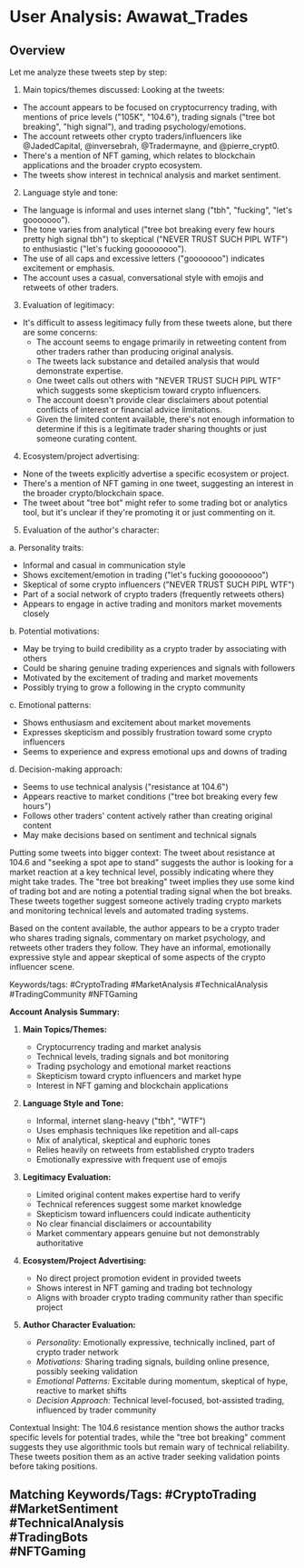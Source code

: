 # User Analysis: Awawat_Trades

## Overview

<think>
Let me analyze these tweets step by step:

1. Main topics/themes discussed:
Looking at the tweets:
- The account appears to be focused on cryptocurrency trading, with mentions of price levels ("105K", "104.6"), trading signals ("tree bot breaking", "high signal"), and trading psychology/emotions.
- The account retweets other crypto traders/influencers like @JadedCapital, @inversebrah, @Tradermayne, and @pierre_crypt0.
- There's a mention of NFT gaming, which relates to blockchain applications and the broader crypto ecosystem.
- The tweets show interest in technical analysis and market sentiment.

2. Language style and tone:
- The language is informal and uses internet slang ("tbh", "fucking", "let's gooooooo").
- The tone varies from analytical ("tree bot breaking every few hours pretty high signal tbh") to skeptical ("NEVER TRUST SUCH PIPL WTF") to enthusiastic ("let's fucking goooooooo").
- The use of all caps and excessive letters ("gooooooo") indicates excitement or emphasis.
- The account uses a casual, conversational style with emojis and retweets of other traders.

3. Evaluation of legitimacy:
- It's difficult to assess legitimacy fully from these tweets alone, but there are some concerns:
  - The account seems to engage primarily in retweeting content from other traders rather than producing original analysis.
  - The tweets lack substance and detailed analysis that would demonstrate expertise.
  - One tweet calls out others with "NEVER TRUST SUCH PIPL WTF" which suggests some skepticism toward crypto influencers.
  - The account doesn't provide clear disclaimers about potential conflicts of interest or financial advice limitations.
  - Given the limited content available, there's not enough information to determine if this is a legitimate trader sharing thoughts or just someone curating content.

4. Ecosystem/project advertising:
- None of the tweets explicitly advertise a specific ecosystem or project.
- There's a mention of NFT gaming in one tweet, suggesting an interest in the broader crypto/blockchain space.
- The tweet about "tree bot" might refer to some trading bot or analytics tool, but it's unclear if they're promoting it or just commenting on it.

5. Evaluation of the author's character:

a. Personality traits:
   - Informal and casual in communication style
   - Shows excitement/emotion in trading ("let's fucking goooooooo")
   - Skeptical of some crypto influencers ("NEVER TRUST SUCH PIPL WTF")
   - Part of a social network of crypto traders (frequently retweets others)
   - Appears to engage in active trading and monitors market movements closely

b. Potential motivations:
   - May be trying to build credibility as a crypto trader by associating with others
   - Could be sharing genuine trading experiences and signals with followers
   - Motivated by the excitement of trading and market movements
   - Possibly trying to grow a following in the crypto community

c. Emotional patterns:
   - Shows enthusiasm and excitement about market movements
   - Expresses skepticism and possibly frustration toward some crypto influencers
   - Seems to experience and express emotional ups and downs of trading

d. Decision-making approach:
   - Seems to use technical analysis ("resistance at 104.6")
   - Appears reactive to market conditions ("tree bot breaking every few hours")
   - Follows other traders' content actively rather than creating original content
   - May make decisions based on sentiment and technical signals

Putting some tweets into bigger context:
The tweet about resistance at 104.6 and "seeking a spot ape to stand" suggests the author is looking for a market reaction at a key technical level, possibly indicating where they might take trades. The "tree bot breaking" tweet implies they use some kind of trading bot and are noting a potential trading signal when the bot breaks. These tweets together suggest someone actively trading crypto markets and monitoring technical levels and automated trading systems.

Based on the content available, the author appears to be a crypto trader who shares trading signals, commentary on market psychology, and retweets other traders they follow. They have an informal, emotionally expressive style and appear skeptical of some aspects of the crypto influencer scene.

Keywords/tags:
#CryptoTrading
#MarketAnalysis
#TechnicalAnalysis
#TradingCommunity
#NFTGaming
</think>

**Account Analysis Summary:**

1. **Main Topics/Themes:**
   - Cryptocurrency trading and market analysis
   - Technical levels, trading signals and bot monitoring
   - Trading psychology and emotional market reactions
   - Skepticism toward crypto influencers and market hype
   - Interest in NFT gaming and blockchain applications

2. **Language Style and Tone:**
   - Informal, internet slang-heavy ("tbh", "WTF")
   - Uses emphasis techniques like repetition and all-caps
   - Mix of analytical, skeptical and euphoric tones
   - Relies heavily on retweets from established crypto traders
   - Emotionally expressive with frequent use of emojis

3. **Legitimacy Evaluation:**
   - Limited original content makes expertise hard to verify
   - Technical references suggest some market knowledge
   - Skepticism toward influencers could indicate authenticity
   - No clear financial disclaimers or accountability
   - Market commentary appears genuine but not demonstrably authoritative

4. **Ecosystem/Project Advertising:**
   - No direct project promotion evident in provided tweets
   - Shows interest in NFT gaming and trading bot technology
   - Aligns with broader crypto trading community rather than specific project

5. **Author Character Evaluation:**
   - *Personality:* Emotionally expressive, technically inclined, part of crypto trader network
   - *Motivations:* Sharing trading signals, building online presence, possibly seeking validation
   - *Emotional Patterns:* Excitable during momentum, skeptical of hype, reactive to market shifts
   - *Decision Approach:* Technical level-focused, bot-assisted trading, influenced by trader community

Contextual Insight: The 104.6 resistance mention shows the author tracks specific levels for potential trades, while the "tree bot breaking" comment suggests they use algorithmic tools but remain wary of technical reliability. These tweets position them as an active trader seeking validation points before taking positions.

**Matching Keywords/Tags:**
#CryptoTrading  
#MarketSentiment  
#TechnicalAnalysis  
#TradingBots  
#NFTGaming
---
